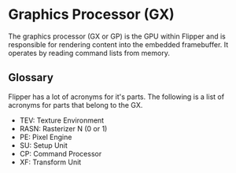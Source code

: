 # Graphics Processor (GX)

The graphics processor (GX or GP) is the GPU within Flipper and is responsible for rendering content
into the embedded framebuffer. It operates by reading command lists from memory.

## Glossary

Flipper has a lot of acronyms for it's parts. The following is a list of acronyms for parts that
belong to the GX.

- TEV: Texture Environment
- RASN: Rasterizer N (0 or 1)
- PE: Pixel Engine
- SU: Setup Unit
- CP: Command Processor
- XF: Transform Unit

